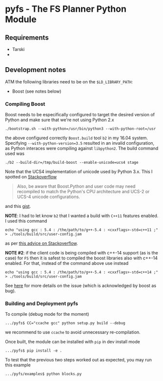 
# pyfs - The FS Planner Python Module


## Requirements

* Tarski
*

## Development notes

ATM the following libraries need to be on the `$LD_LIBRARY_PATH`:
* Boost (see notes below)


### Compiling Boost

Boost needs to be especifically configured to target the desired version
of Python and make sure that we're not using Python 2.x

```
./bootstrap.sh --with-python=/usr/bin/python3 --with-python-root=/usr
```

the above configured correctly ```Boost.build``` tool ```b2``` in my 16.04
system. Specifying ```--with-python-version=3.5``` resulted in an invalid
configuration, as Python interaces were compiling against ```libpython2```.
The build command used was

```
./b2 --build-dir=/tmp/build-boost --enable-unicode=ucs4 stage
```

Note that the UCS4 implementation of unicode used by Python 3.x. This I spotted
on [Stackoverflow](https://stackoverflow.com/questions/28830653/build-boost-with-multiple-python-versions)

> Also, be aware that Boost.Python and user code may need recompiled to match
the Python's CPU architecture and UCS-2 or UCS-4 unicode configurations.

and this [gist](https://gist.github.com/melvincabatuan/a5a4a10b15ef31a5a481).

**NOTE**: I had to let know ```b2``` that I wanted a build with ```C++11``` features
enabled. I used this command

```
echo "using gcc : 5.4 : /the/path/to/g++-5.4 : <cxxflags>-std=c++11 ;" > ./tools/build/src/user-config.jam
```

as per [this advice on Stackoverflow](https://stackoverflow.com/a/43716427/338107).

**NOTE #2**: if the client code is being compiled with c++-14 support (as is the case) for
```FS``` then it is safest to compiled the boost libraries also with c++-14 enabled. For that, instead
of the command above use instead


```
echo "using gcc : 5.4 : /the/path/to/g++-5.4 : <cxxflags>-std=c++14 ;" > ./tools/build/src/user-config.jam
```

See [here](https://github.com/boostorg/system/issues/24) for more details on the issue (which is acknowledged by boost as bug).

### Building and Deployment pyfs

To compile (debug mode for the moment)

```
.../pyfs$ CC="ccache gcc" python setup.py build --debug   
```

we recommend to use ```ccache``` to avoid unnecessary re-compilation.

Once built, the module can be installed with ```pip``` in dev install mode

```
.../pyfs$ pip install -e .
```

To test that the previous two steps worked out as expected, you may run this example

```
.../pyfs/examples$ python blocks.py
```
